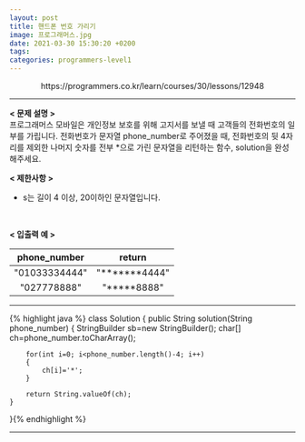 ```yaml
---
layout: post
title: 핸드폰 번호 가리기
image: 프로그래머스.jpg
date: 2021-03-30 15:30:20 +0200
tags:
categories: programmers-level1
---
```

<center>https://programmers.co.kr/learn/courses/30/lessons/12948</center>

***


**< 문제 설명 >**  
프로그래머스 모바일은 개인정보 보호를 위해 고지서를 보낼 때 고객들의 전화번호의 일부를 가립니다.
전화번호가 문자열 phone_number로 주어졌을 때, 전화번호의 뒷 4자리를 제외한 나머지 숫자를 전부 *으로 가린 문자열을 리턴하는 함수, solution을 완성해주세요.

  

**< 제한사항 >**  

* s는 길이 4 이상, 20이하인 문자열입니다.
 <br>  



**< 입출력 예 >**  

|phone_number|return|
|:---:|:---:|
| "01033334444" | "*******4444" |
| "027778888" | "*****8888" |


  

*** 




{% highlight java %}
class Solution {
    public String solution(String phone_number) {
        	StringBuilder sb=new StringBuilder();
    	char[] ch=phone_number.toCharArray();
    	
    	for(int i=0; i<phone_number.length()-4; i++)
    	{
    		ch[i]='*';
    	}
    	
    	return String.valueOf(ch);
    }
}{% endhighlight %}

***
